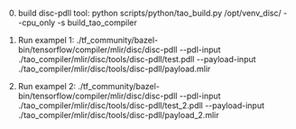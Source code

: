 
0. build disc-pdll tool: python scripts/python/tao_build.py /opt/venv_disc/  --cpu_only -s build_tao_compiler

1. Run exampel 1: ./tf_community/bazel-bin/tensorflow/compiler/mlir/disc/disc-pdll --pdl-input ./tao_compiler/mlir/disc/tools/disc-pdll/test.pdll --payload-input ./tao_compiler/mlir/disc/tools/disc-pdll/payload.mlir

2. Run exampel 2: ./tf_community/bazel-bin/tensorflow/compiler/mlir/disc/disc-pdll --pdl-input ./tao_compiler/mlir/disc/tools/disc-pdll/test_2.pdll --payload-input ./tao_compiler/mlir/disc/tools/disc-pdll/payload_2.mlir

